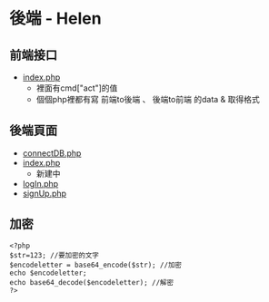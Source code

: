 # 後端 - Helen

## 前端接口
+ [index.php](https://github.com/ytchao0234/softwareEngineeringProject/blob/backEnd/index.php)
    + 裡面有cmd["act"]的值
    + 個個php裡都有寫 前端to後端 、 後端to前端 的data & 取得格式

## 後端頁面
+ [connectDB.php](https://github.com/ytchao0234/softwareEngineeringProject/blob/backEnd/connectDB.php)
+ [index.php](https://github.com/ytchao0234/softwareEngineeringProject/blob/backEnd/index.php)
    + 新建中
+ [logIn.php](https://github.com/ytchao0234/softwareEngineeringProject/blob/backEnd/logIn.php)
+ [signUp.php](https://github.com/ytchao0234/softwareEngineeringProject/blob/backEnd/signUp.php)



## 加密
```
<?php
$str=123; //要加密的文字
$encodeletter = base64_encode($str); //加密
echo $encodeletter;
echo base64_decode($encodeletter); //解密
?>
```
